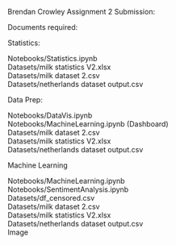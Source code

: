 Brendan Crowley Assignment 2 Submission:

Documents required:

Statistics:

Notebooks/Statistics.ipynb<br>
Datasets/milk statistics V2.xlsx<br>
Datasets/milk dataset 2.csv<br>
Datasets/netherlands dataset output.csv<br>

Data Prep:

Notebooks/DataVis.ipynb<br>
Notebooks/MachineLearning.ipynb (Dashboard)<br>
Datasets/milk dataset 2.csv<br>
Datasets/milk statistics V2.xlsx<br>
Datasets/netherlands dataset output.csv<br>

Machine Learning

Notebooks/MachineLearning.ipynb<br>
Notebooks/SentimentAnalysis.ipynb<br>
Datasets/df_censored.csv<br>
Datasets/milk dataset 2.csv<br>
Datasets/milk statistics V2.xlsx<br>
Datasets/netherlands dataset output.csv<br>
Image